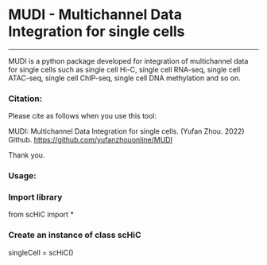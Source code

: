 # MUDI - Multichannel Data Integration for single cells

----------------------------------
MUDI is a python package developed for integration of multichannel data for single cells such as single cell Hi-C, single cell RNA-seq, single cell ATAC-seq, single cell ChIP-seq, single cell DNA methylation and so on.

### Citation:

Please cite as follows when you use this tool:

MUDI: Multichannel Data Integration for single cells. (Yufan Zhou. 2022) Github. https://github.com/yufanzhouonline/MUDI

Thank you.

### Usage:

### Import library

from scHiC import *


### Create an instance of class scHiC

singleCell = scHiC()
